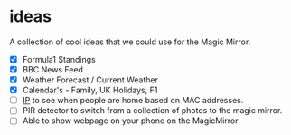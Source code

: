 # ideas
A collection of cool ideas that we could use for the Magic Mirror.

- [x] Formula1 Standings
- [x] BBC News Feed
- [x] Weather Forecast / Current Weather
- [x] Calendar's - Family, UK Holidays, F1
- [ ] [IP](https://github.com/ianperrin/MMM-NetworkScanner) to see when people are home based on MAC addresses.
- [ ] PIR detector to switch from a collection of photos to the magic mirror.
- [ ] Able to show webpage on your phone on the MagicMirror
